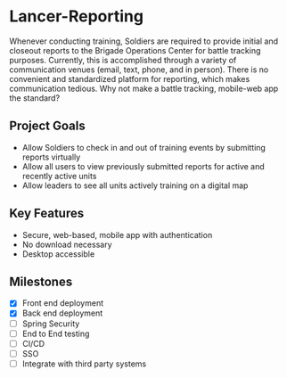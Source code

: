 # Lancer-Reporting
Whenever conducting training, Soldiers are required to provide initial and closeout reports to the Brigade Operations Center for battle tracking purposes. 
Currently, this is accomplished through a variety of communication venues (email, text, phone, and in person). There is no convenient and standardized platform 
for reporting, which makes communication tedious. Why not make a battle tracking, mobile-web app the standard?

## Project Goals
+ Allow Soldiers to check in and out of training events by submitting reports virtually
+ Allow all users to view previously submitted reports for active and recently active units
+ Allow leaders to see all units actively training on a digital map 

## Key Features
+ Secure, web-based, mobile app with authentication
+ No download necessary
+ Desktop accessible

## Milestones
- [X] Front end deployment
- [X] Back end deployment
- [ ] Spring Security
- [ ] End to End testing
- [ ] CI/CD
- [ ] SSO
- [ ] Integrate with third party systems